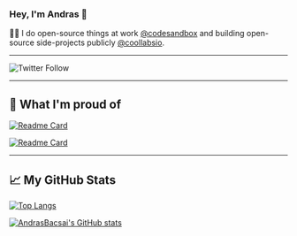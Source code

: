 ### Hey, I'm Andras 👋

🧙‍♂️ I do open-source things at work [@codesandbox](https://codesandbox.io) and building open-source side-projects publicly [@coollabsio](https://coollabs.io).

---
<img alt="Twitter Follow" src="https://img.shields.io/twitter/follow/andrasbacsai?color=black&label=Follow%20my%20journey%20on%20Twitter&style=for-the-badge">

--- 

## 🎉 What I'm proud of

[![Readme Card](https://github-readme-stats.vercel.app/api/pin/?username=coollabsio&repo=coolify&theme=dracula)](https://github.com/coollabsio/coolify)

[![Readme Card](https://github-readme-stats.vercel.app/api/pin/?username=andrasbacsai&repo=machine-learning-api&theme=dracula)](https://github.com/andrasbacsai/machine-learning-api)

---

## &#x1f4c8; My GitHub Stats

[![Top Langs](https://github-readme-stats.vercel.app/api/top-langs/?username=andrasbacsai&hide=java,html,css&theme=dracula&count_private=true)](https://github.com/andrasbacsai/github-readme-stats)

[![AndrasBacsai's GitHub stats](https://github-readme-stats.vercel.app/api?username=andrasbacsai&show_icons=true&theme=dracula&count_private=true)](https://github.com/andrasbacsai/github-readme-stats)



<!--
**andrasbacsai/andrasbacsai** is a ✨ _special_ ✨ repository because its `README.md` (this file) appears on your GitHub profile.

Here are some ideas to get you started:

- 🔭 I’m currently working on ...
- 🌱 I’m currently learning ...
- 👯 I’m looking to collaborate on ...
- 🤔 I’m looking for help with ...
- 💬 Ask me about ...
- 📫 How to reach me: ...
- 😄 Pronouns: ...
- ⚡ Fun fact: ...
-->
